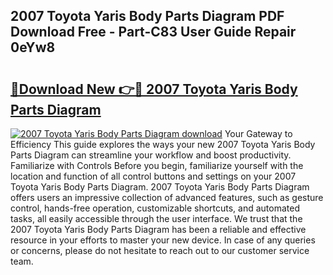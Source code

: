 ## 2007 Toyota Yaris Body Parts Diagram PDF Download Free - Part-C83 User Guide Repair 0eYw8

# <h2><a href="http://dfkyqh.blite.top/?on=2007+Toyota+Yaris+Body+Parts+Diagram">🔗Download New 👉🔴 2007 Toyota Yaris Body Parts Diagram</a></h2>

[![2007 Toyota Yaris Body Parts Diagram download](https://i.imgur.com/lujVjoI.png)](http://dfkyqh.blite.top/?on=2007+Toyota+Yaris+Body+Parts+Diagram)
Your Gateway to Efficiency This guide explores the ways your new 2007 Toyota Yaris Body Parts Diagram can streamline your workflow and boost productivity. Familiarize with Controls Before you begin, familiarize yourself with the location and function of all control buttons and settings on your 2007 Toyota Yaris Body Parts Diagram. 2007 Toyota Yaris Body Parts Diagram offers users an impressive collection of advanced features, such as gesture control, hands-free operation, customizable shortcuts, and automated tasks, all easily accessible through the user interface. We trust that the 2007 Toyota Yaris Body Parts Diagram has been a reliable and effective resource in your efforts to master your new device. In case of any queries or concerns, please do not hesitate to reach out to our customer service team.
